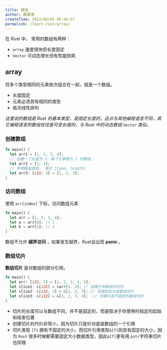 ```yaml
---
title: 数组
author: 鹏展博
createTime: 2022/06/03 05:44:57
permalink: /learn-rust/array/
---
```


在 Rust 中， 常用的数组有两种：

- `array` 速度很快但长度固定
- `Vector` 可动态增长但有性能损耗

## array

将多个类型相同的元素依次组合在一起，就是一个数组。

- 长度固定
- 元素必须具有相同的类型
- 依次线性排列

_这里说的数组是 Rust 的基本类型，是固定长度的，这点与其他编程语言不同，其它编程语言的数组往往是可变长度的，与 Rust 中的动态数组 `Vector` 类似。_

### 创建数组

```rust
fn main() {
  let arr1 = [1, 2, 3, 4];
  // 创建一个长度为 3，每个元素都为 1 的数组
  let arr2 = [1; 3];
  // 声明数组类型， 格式 [type; length]
  let arr3: [i32; 3] = [1, 2, 3];
}
```

### 访问数组

使用 `arr[index]` 下标，访问数组元素

```rust
fn main() {
  let arr = [1, 2, 3, 4];
  let a = arr[0]; // 1
  let b = arr[3]; // 4
}
```

数组不允许 **越界访问** ，如果发生越界，Rust会出现 **panic** 。

### 数组切片

**数组切片** 是对数组的部分引用。

```rust
fn main() {
  let arr: [i32; 5] = [1, 2, 3, 4, 5];
  let slice1: &[i32] = &arr[1..3]; // 创建已有数组的切片
  let slice2: &[i32; 3] = &[1, 2, 3]; // 创建固定长度数组切片
  let slice3: &[i32] = &[1, 2, 3, 4];  // 创建长度不固定的数组切片
}
```

- 切片的长度可以与数组不同，并不是固定的，而是取决于你使用时指定的起始和结束位置
- 创建切片的代价非常小，因为切片只是针对底层数组的一个引用
- 切片类型 `[T]` 拥有不固定的大小，而切片引用类型`&[T]`则具有固定的大小，因为 `Rust` 很多时候都需要固定大小数据类型，因此`&[T]`更有用,`&str`字符串切片也同理
